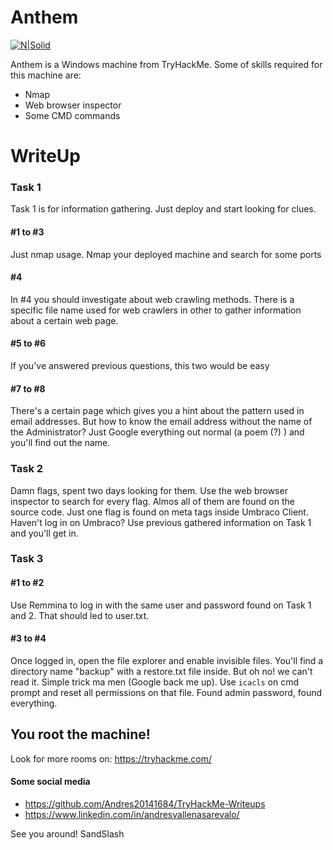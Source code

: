 # Anthem

[![N|Solid](https://tryhackme.com//img/THMlogo.png)](https://tryhackme.com/room/anthem)

Anthem is a Windows machine from TryHackMe. Some of skills required for this machine are:
  - Nmap
  - Web browser inspector
  - Some CMD commands
# WriteUp
### Task 1
Task 1 is for information gathering. Just deploy and start looking for clues. 
#### #1 to #3 
Just nmap usage. Nmap your deployed machine and search for some ports
#### #4  
In #4 you should investigate about web crawling methods. There is a specific file name used for web crawlers in other to gather information about a certain web page.
#### #5 to #6
If you've answered previous questions, this two would be easy
#### #7 to #8
There's a certain page which gives you a hint about the pattern used in email addresses. But how to know the email address without the name of the Administrator? Just Google everything out normal (a poem (?) ) and you'll find out the name.

### Task 2
Damn flags, spent two days looking for them. Use the web browser inspector to search for every flag. Almos all of them are found on the source code. Just one flag is found on meta tags inside Umbraco Client. Haven't log in on Umbraco? Use previous gathered information on Task 1 and you'll get in.

### Task 3
#### #1 to #2
Use Remmina to log in with the same user and password found on Task 1 and 2. That should led to user.txt. 
#### #3 to #4
Once logged in, open the file explorer and enable invisible files. You'll find a directory name "backup" with a restore.txt file inside. But oh no! we can't read it. Simple trick ma men (Google back me up). Use `icacls` on cmd prompt and reset all permissions on that file. Found admin password, found everything.

## You root the machine!

Look for more rooms on: https://tryhackme.com/

#### Some social media
- https://github.com/Andres20141684/TryHackMe-Writeups
- https://www.linkedin.com/in/andresvallenasarevalo/

See you around!
SandSlash